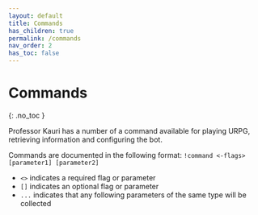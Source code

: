 ```yaml
---
layout: default
title: Commands
has_children: true
permalink: /commands
nav_order: 2
has_toc: false
---
```


# Commands
{: .no_toc }

Professor Kauri has a number of a command available for playing URPG, retrieving information and configuring the bot.

Commands are documented in the following format: `!command <-flags> [parameter1] [parameter2]`

 - `<>` indicates a required flag or parameter
 - `[]` indicates an optional flag or parameter
 - `...` indicates that any following parameters of the same type will be collected